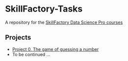 # SkillFactory-Tasks
A repository for the [SkillFactory Data Science Pro courses](https://skillfactory.ru/data-scientist-pro)

## Projects
* [Project 0. The game of guessing a number](https://github.com/DKudryavtsev/SkillFactory-Tasks/tree/main/task_00-guess_number)
* To be continued ...